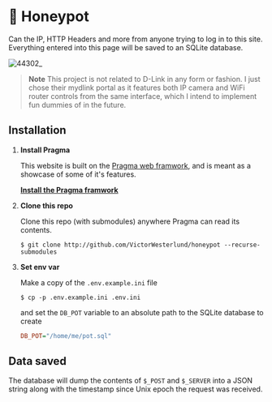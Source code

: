 # 🍯 Honeypot
Can the IP, HTTP Headers and more from anyone trying to log in to this site. Everything entered into this page will be saved to an SQLite database.

![44302_](https://user-images.githubusercontent.com/35688133/204114986-123a5a9a-c164-49c4-a837-43d8c6f7ba45.png)

> **Note** This project is not related to D-Link in any form or fashion. I just chose their mydlink portal as it features both IP camera and WiFi router controls from the same interface, which I intend to implement fun dummies of in the future.

## Installation

1. **Install Pragma**

   This website is built on the [Pragma web framwork](https://github.com/VictorWesterlund/pragma), and is meant as a showcase of some of it's features.
   
   [**Install the Pragma framwork**](https://github.com/VictorWesterlund/pragma)
   
2. **Clone this repo**

   Clone this repo (with submodules) anywhere Pragma can read its contents.
   
   ```
   $ git clone http://github.com/VictorWesterlund/honeypot --recurse-submodules
   ```
   
3. **Set env var**

   Make a copy of the `.env.example.ini` file

   ```
   $ cp -p .env.example.ini .env.ini
   ```
   
   and set the `DB_POT` variable to an absolute path to the SQLite database to create
   
   ```ini
   DB_POT="/home/me/pot.sql"
   ````
   
## Data saved

The database will dump the contents of `$_POST` and `$_SERVER` into a JSON string along with the timestamp since Unix epoch the request was received.
